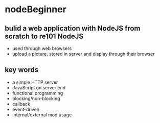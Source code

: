 # nodeBeginner
## bulid a web application with NodeJS from scratch to re101 NodeJS
* used through web browsers
* upload a picture, stored in server and display through their browser  
## key words
* a simple HTTP server
* JavaScript on server end
* functional programming
* blocking/non-blocking
* callback
* event-driven
* internal/external mod usage